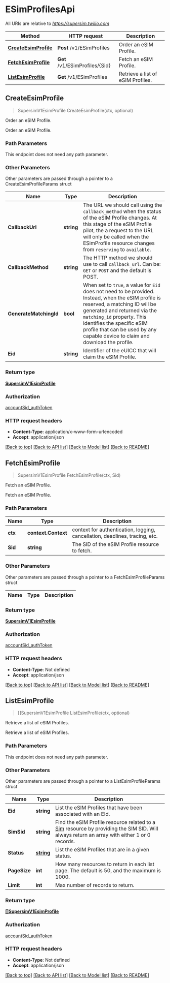 # ESimProfilesApi

All URIs are relative to *https://supersim.twilio.com*

Method | HTTP request | Description
------------- | ------------- | -------------
[**CreateEsimProfile**](ESimProfilesApi.md#CreateEsimProfile) | **Post** /v1/ESimProfiles | Order an eSIM Profile.
[**FetchEsimProfile**](ESimProfilesApi.md#FetchEsimProfile) | **Get** /v1/ESimProfiles/{Sid} | Fetch an eSIM Profile.
[**ListEsimProfile**](ESimProfilesApi.md#ListEsimProfile) | **Get** /v1/ESimProfiles | Retrieve a list of eSIM Profiles.



## CreateEsimProfile

> SupersimV1EsimProfile CreateEsimProfile(ctx, optional)

Order an eSIM Profile.

Order an eSIM Profile.

### Path Parameters

This endpoint does not need any path parameter.

### Other Parameters

Other parameters are passed through a pointer to a CreateEsimProfileParams struct


Name | Type | Description
------------- | ------------- | -------------
**CallbackUrl** | **string** | The URL we should call using the `callback_method` when the status of the eSIM Profile changes. At this stage of the eSIM Profile pilot, the a request to the URL will only be called when the ESimProfile resource changes from `reserving` to `available`.
**CallbackMethod** | **string** | The HTTP method we should use to call `callback_url`. Can be: `GET` or `POST` and the default is POST.
**GenerateMatchingId** | **bool** | When set to `true`, a value for `Eid` does not need to be provided. Instead, when the eSIM profile is reserved, a matching ID will be generated and returned via the `matching_id` property. This identifies the specific eSIM profile that can be used by any capable device to claim and download the profile.
**Eid** | **string** | Identifier of the eUICC that will claim the eSIM Profile.

### Return type

[**SupersimV1EsimProfile**](SupersimV1EsimProfile.md)

### Authorization

[accountSid_authToken](../README.md#accountSid_authToken)

### HTTP request headers

- **Content-Type**: application/x-www-form-urlencoded
- **Accept**: application/json

[[Back to top]](#) [[Back to API list]](../README.md#documentation-for-api-endpoints)
[[Back to Model list]](../README.md#documentation-for-models)
[[Back to README]](../README.md)


## FetchEsimProfile

> SupersimV1EsimProfile FetchEsimProfile(ctx, Sid)

Fetch an eSIM Profile.

Fetch an eSIM Profile.

### Path Parameters


Name | Type | Description
------------- | ------------- | -------------
**ctx** | **context.Context** | context for authentication, logging, cancellation, deadlines, tracing, etc.
**Sid** | **string** | The SID of the eSIM Profile resource to fetch.

### Other Parameters

Other parameters are passed through a pointer to a FetchEsimProfileParams struct


Name | Type | Description
------------- | ------------- | -------------

### Return type

[**SupersimV1EsimProfile**](SupersimV1EsimProfile.md)

### Authorization

[accountSid_authToken](../README.md#accountSid_authToken)

### HTTP request headers

- **Content-Type**: Not defined
- **Accept**: application/json

[[Back to top]](#) [[Back to API list]](../README.md#documentation-for-api-endpoints)
[[Back to Model list]](../README.md#documentation-for-models)
[[Back to README]](../README.md)


## ListEsimProfile

> []SupersimV1EsimProfile ListEsimProfile(ctx, optional)

Retrieve a list of eSIM Profiles.

Retrieve a list of eSIM Profiles.

### Path Parameters

This endpoint does not need any path parameter.

### Other Parameters

Other parameters are passed through a pointer to a ListEsimProfileParams struct


Name | Type | Description
------------- | ------------- | -------------
**Eid** | **string** | List the eSIM Profiles that have been associated with an EId.
**SimSid** | **string** | Find the eSIM Profile resource related to a [Sim](https://www.twilio.com/docs/iot/supersim/api/sim-resource) resource by providing the SIM SID. Will always return an array with either 1 or 0 records.
**Status** | [**string**](stringstring.md) | List the eSIM Profiles that are in a given status.
**PageSize** | **int** | How many resources to return in each list page. The default is 50, and the maximum is 1000.
**Limit** | **int** | Max number of records to return.

### Return type

[**[]SupersimV1EsimProfile**](SupersimV1EsimProfile.md)

### Authorization

[accountSid_authToken](../README.md#accountSid_authToken)

### HTTP request headers

- **Content-Type**: Not defined
- **Accept**: application/json

[[Back to top]](#) [[Back to API list]](../README.md#documentation-for-api-endpoints)
[[Back to Model list]](../README.md#documentation-for-models)
[[Back to README]](../README.md)

